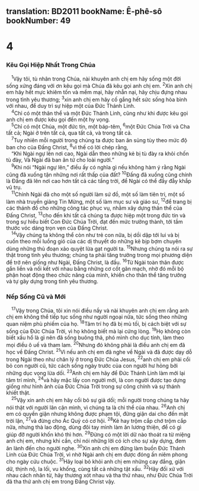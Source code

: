 translation: BD2011
bookName: Ê-phê-sô 
bookNumber: 49
-------

<div class="title"><h1>4</h1><h3>Kêu Gọi Hiệp Nhất Trong Chúa</h3></div>
<span class="verse eph_4_1"> <sup>1</sup>Vậy tôi, tù nhân trong Chúa, nài khuyên anh chị em hãy sống một đời sống xứng đáng với ơn kêu gọi mà Chúa đã kêu gọi anh chị em. </span>
<span class="verse eph_4_2"><sup>2</sup>Xin anh chị em hãy hết mực khiêm tốn và mềm mại, hãy nhẫn nại, hãy chịu đựng nhau trong tình yêu thương; </span>
<span class="verse eph_4_3"><sup>3</sup>xin anh chị em hãy cố gắng hết sức sống hòa bình với nhau, để duy trì sự hiệp một của Ðức Thánh Linh.<br/></span>
<span class="verse eph_4_4"> <sup>4</sup>Chỉ có một thân thể và một Ðức Thánh Linh, cũng như khi được kêu gọi anh chị em được kêu gọi đến một hy vọng.<br/></span>
<span class="verse eph_4_5"> <sup>5</sup>Chỉ có một Chúa, một đức tin, một báp-têm, </span>
<span class="verse eph_4_6"><sup>6</sup>một Ðức Chúa Trời và Cha tất cả; Ngài ở trên tất cả, qua tất cả, và trong tất cả.<br/></span>
<span class="verse eph_4_7"> <sup>7</sup>Tuy nhiên mỗi người trong chúng ta được ban ân sủng tùy theo mức độ ban cho của Ðấng Christ, </span>
<span class="verse eph_4_8"><sup>8</sup>vì thế có lời chép rằng,<br/> “Khi Ngài ngự lên nơi cao, Ngài dẫn theo những kẻ bị tù đày ra khỏi chốn tù đày, Và Ngài đã ban ân tứ cho loài người.” <br/></span>
<span class="verse eph_4_9"> <sup>9</sup>Khi nói “Ngài ngự lên,” điều ấy có nghĩa gì nếu không hàm ý rằng Ngài cũng đã xuống tận những nơi rất thấp của đất? </span>
<span class="verse eph_4_10"><sup>10</sup>Ðấng đã xuống cũng chính là Ðấng đã lên nơi cao hơn tất cả các tầng trời, để Ngài có thể đầy đẫy khắp vũ trụ.<br/></span>
<span class="verse eph_4_11"> <sup>11</sup>Chính Ngài đã cho một số người làm sứ đồ, một số làm tiên tri, một số làm nhà truyền giảng Tin Mừng, một số làm mục sư và giáo sư, </span>
<span class="verse eph_4_12"><sup>12</sup>để trang bị các thánh đồ cho những công tác phục vụ, nhằm xây dựng thân thể của Ðấng Christ, </span>
<span class="verse eph_4_13"><sup>13</sup>cho đến khi tất cả chúng ta được hiệp một trong đức tin và trong sự hiểu biết Con Ðức Chúa Trời, đạt đến mức trưởng thành, tới tầm thước vóc dáng trọn vẹn của Ðấng Christ.<br/></span>
<span class="verse eph_4_14"> <sup>14</sup>Vậy chúng ta không thể còn như trẻ con nữa, bị dồi dập tới lui và bị cuốn theo mỗi luồng gió của các dị thuyết do những kẻ bịp bợm chuyên dùng những thủ đoạn xảo quyệt lừa gạt người ta. </span>
<span class="verse eph_4_15"><sup>15</sup>Nhưng chúng ta nói ra sự thật trong tình yêu thương; chúng ta phải tăng trưởng trong mọi phương diện để trở nên giống như Ngài, Ðấng Christ, là đầu. </span>
<span class="verse eph_4_16"><sup>16</sup>Từ Ngài toàn thân được gắn liền và nối kết với nhau bằng những cơ cốt gân mạch, nhờ đó mỗi bộ phận hoạt động theo chức năng của mình, khiến cho thân thể tăng trưởng và tự gây dựng trong tình yêu thương.<br/></span>
<div class="title"><h3>Nếp Sống Cũ và Mới</h3></div>
<span class="verse eph_4_17"> <sup>17</sup>Vậy trong Chúa, tôi xin nói điều nầy và nài khuyên anh chị em rằng anh chị em không thể tiếp tục sống như người ngoại nữa, tức sống theo những quan niệm phù phiếm của họ. </span>
<span class="verse eph_4_18"><sup>18</sup>Tâm trí họ đã bị mù tối, bị cách biệt với sự sống của Ðức Chúa Trời, vì họ không biết mà lại cứng lòng. </span>
<span class="verse eph_4_19"><sup>19</sup>Họ không còn biết xấu hổ là gì nên đã sống buông thả, phó mình cho dục tính, làm theo mọi điều ô uế và tham lam. </span>
<span class="verse eph_4_20"><sup>20</sup>Nhưng đó không phải là điều anh chị em đã học về Ðấng Christ. </span>
<span class="verse eph_4_21"><sup>21</sup>Vì nếu anh chị em đã nghe về Ngài và đã được dạy dỗ trong Ngài theo như chân lý ở trong Ðức Chúa Jesus, </span>
<span class="verse eph_4_22"><sup>22</sup>anh chị em phải cổi bỏ con người cũ, tức cách sống ngày trước của con người hư hỏng bởi những dục vọng lừa dối. </span>
<span class="verse eph_4_23"><sup>23</sup>Anh chị em hãy để Ðức Thánh Linh làm mới lại tâm trí mình, </span>
<span class="verse eph_4_24"><sup>24</sup>và hãy mặc lấy con người mới, là con người được tạo dựng giống như hình ảnh của Ðức Chúa Trời trong sự công chính và sự thánh khiết thật.<br/></span>
<span class="verse eph_4_25"> <sup>25</sup>Vậy xin anh chị em hãy cổi bỏ sự giả dối; mỗi người trong chúng ta hãy nói thật với người lân cận mình, vì chúng ta là chi thể của nhau. </span>
<span class="verse eph_4_26"><sup>26</sup>Anh chị em có quyền giận nhưng không được phạm tội, đừng giận dai cho đến mặt trời lặn, </span>
<span class="verse eph_4_27"><sup>27</sup>và đừng cho Ác Quỷ có cơ hội. </span>
<span class="verse eph_4_28"><sup>28</sup>Kẻ hay trộm cắp chớ trộm cắp nữa, nhưng thà lao động, dùng đôi tay mình làm ăn lương thiện, để có gì giúp đỡ người khốn khó thì hơn. </span>
<span class="verse eph_4_29"><sup>29</sup>Ðừng có một lời dữ nào thoát ra từ miệng anh chị em, nhưng khi cần, chỉ nói những lời có ích cho sự xây dựng, đem ân lành đến cho người nghe. </span>
<span class="verse eph_4_30"><sup>30</sup>Xin anh chị em đừng làm buồn Ðức Thánh Linh của Ðức Chúa Trời, vì nhờ Ngài anh chị em được đóng ấn niêm phong cho ngày cứu chuộc. </span>
<span class="verse eph_4_31"><sup>31</sup>Hãy loại bỏ khỏi anh chị em những cay đắng, giận dữ, thịnh nộ, la lối, vu khống, cùng tất cả những tật xấu. </span>
<span class="verse eph_4_32"><sup>32</sup>Hãy đối xử với nhau cách nhân từ, hãy thương xót nhau và tha thứ nhau, như Ðức Chúa Trời đã tha thứ anh chị em trong Ðấng Christ vậy.<br/></span>

